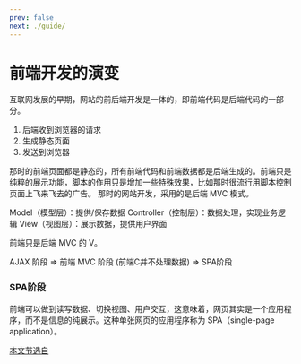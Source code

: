 ```yaml
---
prev: false
next: ./guide/
---
```


# 前端开发的演变

互联网发展的早期，网站的前后端开发是一体的，即前端代码是后端代码的一部分。
1. 后端收到浏览器的请求
2. 生成静态页面
3. 发送到浏览器

那时的前端页面都是静态的，所有前端代码和前端数据都是后端生成的。前端只是纯粹的展示功能，脚本的作用只是增加一些特殊效果，比如那时很流行用脚本控制页面上飞来飞去的广告。
那时的网站开发，采用的是后端 MVC 模式。

Model（模型层）：提供/保存数据
Controller（控制层）：数据处理，实现业务逻辑
View（视图层）：展示数据，提供用户界面

前端只是后端 MVC 的 V。

AJAX 阶段 => 前端 MVC 阶段 (前端C并不处理数据) => SPA阶段

### SPA阶段
前端可以做到读写数据、切换视图、用户交互，这意味着，网页其实是一个应用程序，而不是信息的纯展示。这种单张网页的应用程序称为 SPA（single-page application）。



[本文节选自](https://www.yuque.com/ant-design/course/sc1lvc)

